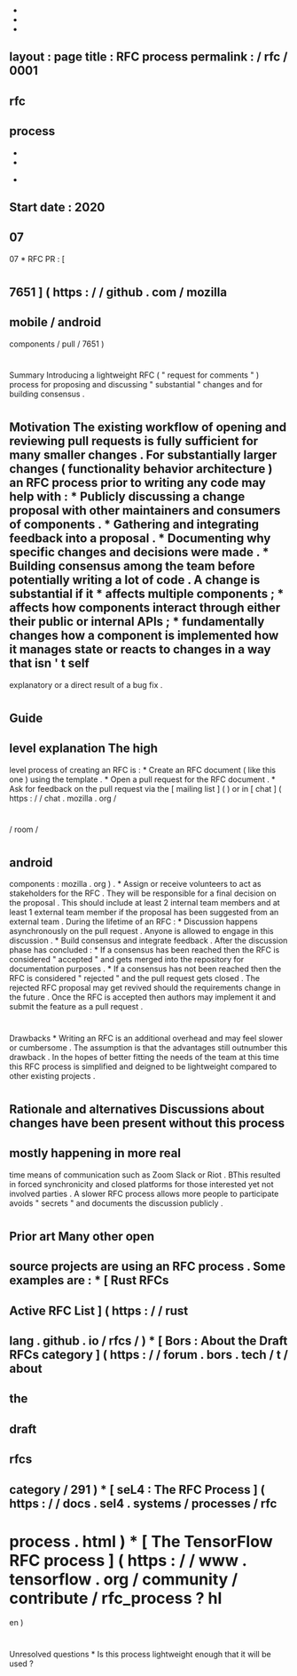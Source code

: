 -
-
-
layout
:
page
title
:
RFC
process
permalink
:
/
rfc
/
0001
-
rfc
-
process
-
-
-
*
Start
date
:
2020
-
07
-
07
*
RFC
PR
:
[
#
7651
]
(
https
:
/
/
github
.
com
/
mozilla
-
mobile
/
android
-
components
/
pull
/
7651
)
#
#
Summary
Introducing
a
lightweight
RFC
(
"
request
for
comments
"
)
process
for
proposing
and
discussing
"
substantial
"
changes
and
for
building
consensus
.
#
#
Motivation
The
existing
workflow
of
opening
and
reviewing
pull
requests
is
fully
sufficient
for
many
smaller
changes
.
For
substantially
larger
changes
(
functionality
behavior
architecture
)
an
RFC
process
prior
to
writing
any
code
may
help
with
:
*
Publicly
discussing
a
change
proposal
with
other
maintainers
and
consumers
of
components
.
*
Gathering
and
integrating
feedback
into
a
proposal
.
*
Documenting
why
specific
changes
and
decisions
were
made
.
*
Building
consensus
among
the
team
before
potentially
writing
a
lot
of
code
.
A
change
is
substantial
if
it
*
affects
multiple
components
;
*
affects
how
components
interact
through
either
their
public
or
internal
APIs
;
*
fundamentally
changes
how
a
component
is
implemented
how
it
manages
state
or
reacts
to
changes
in
a
way
that
isn
'
t
self
-
explanatory
or
a
direct
result
of
a
bug
fix
.
#
#
Guide
-
level
explanation
The
high
-
level
process
of
creating
an
RFC
is
:
*
Create
an
RFC
document
(
like
this
one
)
using
the
template
.
*
Open
a
pull
request
for
the
RFC
document
.
*
Ask
for
feedback
on
the
pull
request
via
the
[
mailing
list
]
(
)
or
in
[
chat
]
(
https
:
/
/
chat
.
mozilla
.
org
/
#
/
room
/
#
android
-
components
:
mozilla
.
org
)
.
*
Assign
or
receive
volunteers
to
act
as
stakeholders
for
the
RFC
.
They
will
be
responsible
for
a
final
decision
on
the
proposal
.
This
should
include
at
least
2
internal
team
members
and
at
least
1
external
team
member
if
the
proposal
has
been
suggested
from
an
external
team
.
During
the
lifetime
of
an
RFC
:
*
Discussion
happens
asynchronously
on
the
pull
request
.
Anyone
is
allowed
to
engage
in
this
discussion
.
*
Build
consensus
and
integrate
feedback
.
After
the
discussion
phase
has
concluded
:
*
If
a
consensus
has
been
reached
then
the
RFC
is
considered
"
accepted
"
and
gets
merged
into
the
repository
for
documentation
purposes
.
*
If
a
consensus
has
not
been
reached
then
the
RFC
is
considered
"
rejected
"
and
the
pull
request
gets
closed
.
The
rejected
RFC
proposal
may
get
revived
should
the
requirements
change
in
the
future
.
Once
the
RFC
is
accepted
then
authors
may
implement
it
and
submit
the
feature
as
a
pull
request
.
#
#
Drawbacks
*
Writing
an
RFC
is
an
additional
overhead
and
may
feel
slower
or
cumbersome
.
The
assumption
is
that
the
advantages
still
outnumber
this
drawback
.
In
the
hopes
of
better
fitting
the
needs
of
the
team
at
this
time
this
RFC
process
is
simplified
and
deigned
to
be
lightweight
compared
to
other
existing
projects
.
#
#
Rationale
and
alternatives
Discussions
about
changes
have
been
present
without
this
process
-
mostly
happening
in
more
real
-
time
means
of
communication
such
as
Zoom
Slack
or
Riot
.
BThis
resulted
in
forced
synchronicity
and
closed
platforms
for
those
interested
yet
not
involved
parties
.
A
slower
RFC
process
allows
more
people
to
participate
avoids
"
secrets
"
and
documents
the
discussion
publicly
.
#
#
Prior
art
Many
other
open
-
source
projects
are
using
an
RFC
process
.
Some
examples
are
:
*
[
Rust
RFCs
-
Active
RFC
List
]
(
https
:
/
/
rust
-
lang
.
github
.
io
/
rfcs
/
)
*
[
Bors
:
About
the
Draft
RFCs
category
]
(
https
:
/
/
forum
.
bors
.
tech
/
t
/
about
-
the
-
draft
-
rfcs
-
category
/
291
)
*
[
seL4
:
The
RFC
Process
]
(
https
:
/
/
docs
.
sel4
.
systems
/
processes
/
rfc
-
process
.
html
)
*
[
The
TensorFlow
RFC
process
]
(
https
:
/
/
www
.
tensorflow
.
org
/
community
/
contribute
/
rfc_process
?
hl
=
en
)
#
#
Unresolved
questions
*
Is
this
process
lightweight
enough
that
it
will
be
used
?

